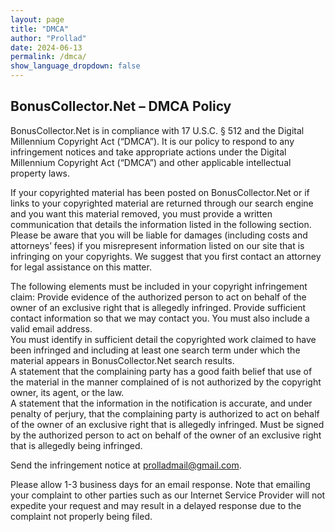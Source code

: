 ```yaml
---
layout: page
title: "DMCA"
author: "Prollad"
date: 2024-06-13
permalink: /dmca/
show_language_dropdown: false
---
```


## BonusCollector.Net – DMCA Policy

BonusCollector.Net is in compliance with 17 U.S.C. § 512 and the Digital Millennium Copyright Act (“DMCA”). It is our policy to respond to any infringement notices and take appropriate actions under the Digital Millennium Copyright Act (“DMCA”) and other applicable intellectual property laws.

If your copyrighted material has been posted on BonusCollector.Net or if links to your copyrighted material are returned through our search engine and you want this material removed, you must provide a written communication that details the information listed in the following section. Please be aware that you will be liable for damages (including costs and attorneys’ fees) if you misrepresent information listed on our site that is infringing on your copyrights. We suggest that you first contact an attorney for legal assistance on this matter.

The following elements must be included in your copyright infringement claim: Provide evidence of the authorized person to act on behalf of the owner of an exclusive right that is allegedly infringed. Provide sufficient contact information so that we may contact you. You must also include a valid email address.  
You must identify in sufficient detail the copyrighted work claimed to have been infringed and including at least one search term under which the material appears in BonusCollector.Net search results.  
A statement that the complaining party has a good faith belief that use of the material in the manner complained of is not authorized by the copyright owner, its agent, or the law.  
A statement that the information in the notification is accurate, and under penalty of perjury, that the complaining party is authorized to act on behalf of the owner of an exclusive right that is allegedly infringed. Must be signed by the authorized person to act on behalf of the owner of an exclusive right that is allegedly being infringed.

Send the infringement notice at [prolladmail@gmail.com](mailto:prolladmail@gmail.com).

Please allow 1-3 business days for an email response. Note that emailing your complaint to other parties such as our Internet Service Provider will not expedite your request and may result in a delayed response due to the complaint not properly being filed.